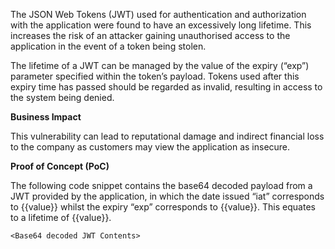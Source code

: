 The JSON Web Tokens (JWT) used for authentication and authorization with the application were found to have an excessively long lifetime. This increases the risk of an attacker gaining unauthorised access to the application in the event of a token being stolen.

The lifetime of a JWT can be managed by the value of the expiry (“exp”) parameter specified within the token’s payload. Tokens used after this expiry time has passed should be regarded as invalid, resulting in access to the system being denied.

**Business Impact**

This vulnerability can lead to reputational damage and indirect financial loss to the company as customers may view the application as insecure.

**Proof of Concept (PoC)**

The following code snippet contains the base64 decoded payload from a JWT provided by the application, in which the date issued “iat” corresponds to {{value}} whilst the expiry “exp” corresponds to {{value}}. This equates to a lifetime of {{value}}.

```
<Base64 decoded JWT Contents>
```
